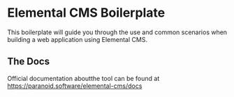# Elemental CMS Boilerplate

This boilerplate will guide you through the use and common scenarios when building a web application using Elemental CMS.

## The Docs

Official documentation aboutthe tool can be found at https://paranoid.software/elemental-cms/docs



